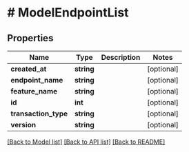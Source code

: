 # # ModelEndpointList

## Properties

Name | Type | Description | Notes
------------ | ------------- | ------------- | -------------
**created_at** | **string** |  | [optional]
**endpoint_name** | **string** |  | [optional]
**feature_name** | **string** |  | [optional]
**id** | **int** |  | [optional]
**transaction_type** | **string** |  | [optional]
**version** | **string** |  | [optional]

[[Back to Model list]](../../README.md#models) [[Back to API list]](../../README.md#endpoints) [[Back to README]](../../README.md)
